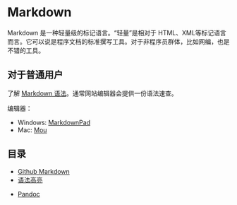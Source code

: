 # Markdown

Markdown 是一种轻量级的标记语言。“轻量”是相对于 HTML、XML等标记语言而言。它可以说是程序文档的标准撰写工具。对于非程序员群体，比如网编，也是不错的工具。

## 对于普通用户

了解 [Markdown 语法](http://markdown.tw/)。通常网站编辑器会提供一份语法速查。

编辑器：

- Windows: [MarkdownPad](http://markdownpad.com/)
- Mac: [Mou](http://25.io/mou/)

## 目录

- [Github Markdown](../github/markdown.md)
- [语法高亮](highlight.md)
<!-- - [compilers](compilers.md) -->
- [Pandoc](pandoc.md)
